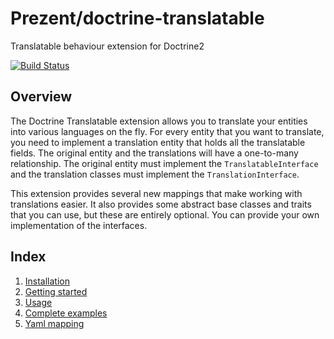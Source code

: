 Prezent/doctrine-translatable
=============================

Translatable behaviour extension for Doctrine2

[![Build Status](https://travis-ci.org/Prezent/doctrine-translatable.png?branch=master)](https://travis-ci.org/Prezent/doctrine-translatable)

Overview
--------

The Doctrine Translatable extension allows you to translate your entities into various languages
on the fly. For every entity that you want to translate, you need to implement a translation entity that holds
all the translatable fields. The original entity and the translations will have a one-to-many relationship.
The original entity must implement the `TranslatableInterface` and the translation classes must
implement the `TranslationInterface`.

This extension provides several new mappings that make working with translations easier. It also provides some
abstract base classes and traits that you can use, but these are entirely optional. You can provide your
own implementation of the interfaces.

Index
-----

1. [Installation](installation.md)
2. [Getting started](getting-started.md)
3. [Usage](usage.md)
4. [Complete examples](examples.md)
5. [Yaml mapping](yaml-mapping.md)